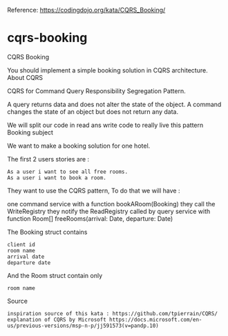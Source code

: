 
Reference: https://codingdojo.org/kata/CQRS_Booking/

# cqrs-booking
CQRS Booking

You should implement a simple booking solution in CQRS architecture.
About CQRS

CQRS for Command Query Responsibility Segregation Pattern.

A query returns data and does not alter the state of the object. A command changes the state of an object but does not return any data.

We will split our code in read ans write code to really live this pattern
Booking subject

We want to make a booking solution for one hotel.

The first 2 users stories are :

    As a user i want to see all free rooms.
    As a user i want to book a room.

They want to use the CQRS pattern, To do that we will have :

one command service with a function bookARoom(Booking) they call the WriteRegistry they notify the ReadRegistry called by query service with function Room[] freeRooms(arrival: Date, departure: Date)

The Booking struct contains

    client id
    room name
    arrival date
    departure date

And the Room struct contain only

    room name

Source

    inspiration source of this kata : https://github.com/tpierrain/CQRS/
    explanation of CQRS by Microsoft https://docs.microsoft.com/en-us/previous-versions/msp-n-p/jj591573(v=pandp.10)
